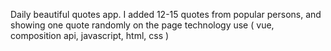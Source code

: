 Daily beautiful quotes app. 
I added 12-15 quotes from popular persons, and showing one quote randomly on the page
technology use ( vue, composition api, javascript, html, css  )
